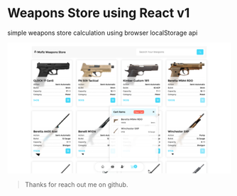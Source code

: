 # Weapons Store using React v1

simple weapons store calculation using browser localStorage api

![imageScreenshot](./preview.png)

> Thanks for reach out me on github.

